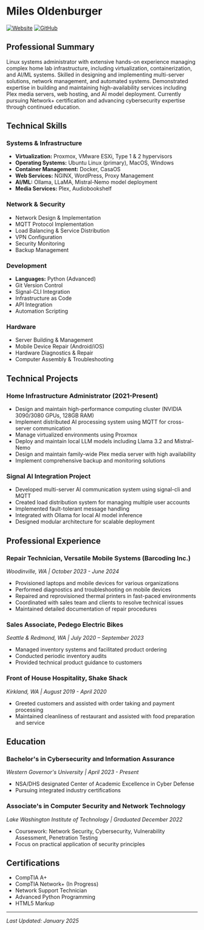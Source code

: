 # Miles Oldenburger

[![Website](https://img.shields.io/badge/Website-milesoldenburger.tech-blue)](https://milesoldenburger.tech)
[![GitHub](https://img.shields.io/badge/GitHub-60milesperhour-black)](https://github.com/60milesperhour)

## Professional Summary
Linux systems administrator with extensive hands-on experience managing complex home lab infrastructure, including virtualization, containerization, and AI/ML systems. Skilled in designing and implementing multi-server solutions, network management, and automated systems. Demonstrated expertise in building and maintaining high-availability services including Plex media servers, web hosting, and AI model deployment. Currently pursuing Network+ certification and advancing cybersecurity expertise through continued education.

## Technical Skills

### Systems & Infrastructure
- **Virtualization:** Proxmox, VMware ESXi, Type 1 & 2 hypervisors
- **Operating Systems:** Ubuntu Linux (primary), MacOS, Windows
- **Container Management:** Docker, CasaOS
- **Web Services:** NGINX, WordPress, Proxy Management
- **AI/ML:** Ollama, LLaMA, Mistral-Nemo model deployment
- **Media Services:** Plex, Audiobookshelf

### Network & Security
- Network Design & Implementation
- MQTT Protocol Implementation
- Load Balancing & Service Distribution
- VPN Configuration
- Security Monitoring
- Backup Management

### Development
- **Languages:** Python (Advanced)
- Git Version Control
- Signal-CLI Integration
- Infrastructure as Code
- API Integration
- Automation Scripting

### Hardware
- Server Building & Management
- Mobile Device Repair (Android/iOS)
- Hardware Diagnostics & Repair
- Computer Assembly & Troubleshooting

## Technical Projects

### Home Infrastructure Administrator (2021-Present)
- Design and maintain high-performance computing cluster (NVIDIA 3090/3080 GPUs, 128GB RAM)
- Implement distributed AI processing system using MQTT for cross-server communication
- Manage virtualized environments using Proxmox
- Deploy and maintain local LLM models including Llama 3.2 and Mistral-Nemo
- Design and maintain family-wide Plex media server with high availability
- Implement comprehensive backup and monitoring solutions

### Signal AI Integration Project
- Developed multi-server AI communication system using signal-cli and MQTT
- Created load distribution system for managing multiple user accounts
- Implemented fault-tolerant message handling
- Integrated with Ollama for local AI model inference
- Designed modular architecture for scalable deployment

## Professional Experience

### Repair Technician, Versatile Mobile Systems (Barcoding Inc.)
*Woodinville, WA | October 2023 - June 2024*
- Provisioned laptops and mobile devices for various organizations
- Performed diagnostics and troubleshooting on mobile devices
- Repaired and reprovisioned thermal printers in fast-paced environments
- Coordinated with sales team and clients to resolve technical issues
- Maintained detailed documentation of repair procedures

### Sales Associate, Pedego Electric Bikes
*Seattle & Redmond, WA | July 2020 – September 2023*
- Managed inventory systems and facilitated product ordering
- Conducted periodic inventory audits
- Provided technical product guidance to customers

### Front of House Hospitality, Shake Shack
*Kirkland, WA | August 2019 - April 2020*
- Greeted customers and assisted with order taking and payment processing
- Maintained cleanliness of restaurant and assisted with food preparation and service

## Education

### Bachelor's in Cybersecurity and Information Assurance
*Western Governor's University | April 2023 - Present*
- NSA/DHS designated Center of Academic Excellence in Cyber Defense
- Pursuing integrated industry certifications

### Associate's in Computer Security and Network Technology
*Lake Washington Institute of Technology | Graduated December 2022*
- Coursework: Network Security, Cybersecurity, Vulnerability Assessment, Penetration Testing
- Focus on practical application of security principles

## Certifications
- CompTIA A+
- CompTIA Network+ (In Progress)
- Network Support Technician
- Advanced Python Programming
- HTML5 Markup

---
*Last Updated: January 2025*

